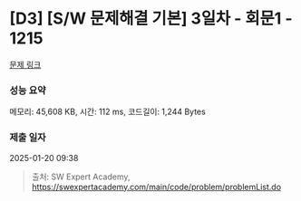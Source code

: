 # [D3] [S/W 문제해결 기본] 3일차 - 회문1 - 1215 

[문제 링크](https://swexpertacademy.com/main/code/problem/problemDetail.do?contestProbId=AV14QpAaAAwCFAYi) 

### 성능 요약

메모리: 45,608 KB, 시간: 112 ms, 코드길이: 1,244 Bytes

### 제출 일자

2025-01-20 09:38



> 출처: SW Expert Academy, https://swexpertacademy.com/main/code/problem/problemList.do
